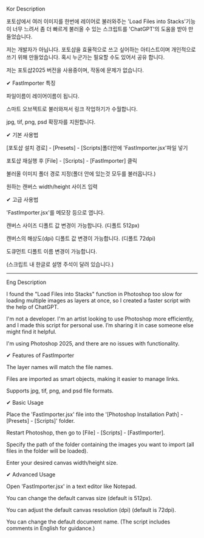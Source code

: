 Kor Description

포토샵에서 여러 이미지를 한번에 레이어로 불러와주는 'Load Files into Stacks'기능이 너무 느려서 좀 더 빠르게 불러올 수 있는 스크립트를 'ChatGPT'의 도움을 받아 만들었습니다.

저는 개발자가 아닙니다. 포토샵을 효율적으로 쓰고 싶어하는 아티스트이며 개인적으로 쓰기 위해 만들었습니다. 혹시 누군가는 필요할 수도 있어서 공유 합니다.

저는 포토샵2025 버전을 사용중이며, 작동에 문제가 없습니다.


✔ FastImporter 특징

파일이름이 레이어이름이 됩니다.

스마트 오브젝트로 불러와져서 링크 작업하기가 수월합니다.

jpg, tif, png, psd 확장자를 지원합니다.


✔ 기본 사용법

[포토샵 설치 경로] - [Presets] - [Scripts]폴더안에 'FastImporter.jsx'파일 넣기

포토샵 재실행 후 [File] - [Scripts] - [FastImporter] 클릭

불러올 이미지 폴더 경로 지정(폴더 안에 있는것 모두를 불러옵니다.)

원하는 캔버스 width/height 사이즈 입력


✔ 고급 사용법

'FastImporter.jsx'를 메모장 등으로 엽니다.

캔버스 사이즈 디폴트 값 변경이 가능합니다. (디폴트 512px)

캔버스의 해상도(dpi) 디폴트 값 변경이 가능합니다. (디폴트 72dpi)

도큐먼트 디폴트 이름 변경이 가능합니다.

(스크립트 내 한글로 설명 주석이 달려 있습니다.)

--------------------------------------------------

Eng Description

I found the "Load Files into Stacks" function in Photoshop too slow for loading multiple images as layers at once, so I created a faster script with the help of ChatGPT.

I'm not a developer. I'm an artist looking to use Photoshop more efficiently, and I made this script for personal use. I’m sharing it in case someone else might find it helpful.

I'm using Photoshop 2025, and there are no issues with functionality.


✔ Features of FastImporter

The layer names will match the file names.

Files are imported as smart objects, making it easier to manage links.

Supports jpg, tif, png, and psd file formats.


✔ Basic Usage

Place the 'FastImporter.jsx' file into the '[Photoshop Installation Path] - [Presets] - [Scripts]' folder.

Restart Photoshop, then go to [File] - [Scripts] - [FastImporter].

Specify the path of the folder containing the images you want to import (all files in the folder will be loaded).

Enter your desired canvas width/height size.


✔ Advanced Usage

Open 'FastImporter.jsx' in a text editor like Notepad.

You can change the default canvas size (default is 512px).

You can adjust the default canvas resolution (dpi) (default is 72dpi).

You can change the default document name. (The script includes comments in English for guidance.)
